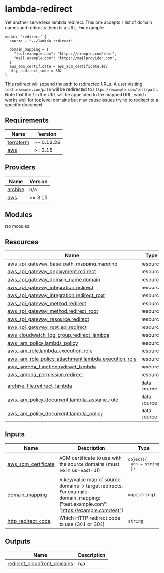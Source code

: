 # lambda-redirect

Yet another serverless lambda redirect. This one accepts a list of domain names and redirects them to a URL. For example:

```hcl
module "redirect" {
  source = "../lambda-redirect"

  domain_mapping = {
    "test.example.com": "https://example.com/test",
    "mail.example.com": "https://mailprovider.com",
  }
  aws_acm_certificate = aws_acm_certificate.dev
  http_redirect_code = 302
}
```
This redirect will append the path to redirected URLs. A user visiting `test.example.com/path` will be redirected to `https://example.com/test/path`. Note that the / in the URL will be appended to the mapped URL, which works well for top level domains but may cause issues trying to redirect to a specific document.

<!-- BEGIN_TF_DOCS -->
## Requirements

| Name | Version |
|------|---------|
| <a name="requirement_terraform"></a> [terraform](#requirement\_terraform) | >= 0.12.26 |
| <a name="requirement_aws"></a> [aws](#requirement\_aws) | >= 3.15 |

## Providers

| Name | Version |
|------|---------|
| <a name="provider_archive"></a> [archive](#provider\_archive) | n/a |
| <a name="provider_aws"></a> [aws](#provider\_aws) | >= 3.15 |

## Modules

No modules.

## Resources

| Name | Type |
|------|------|
| [aws_api_gateway_base_path_mapping.mapping](https://registry.terraform.io/providers/hashicorp/aws/latest/docs/resources/api_gateway_base_path_mapping) | resource |
| [aws_api_gateway_deployment.redirect](https://registry.terraform.io/providers/hashicorp/aws/latest/docs/resources/api_gateway_deployment) | resource |
| [aws_api_gateway_domain_name.domain](https://registry.terraform.io/providers/hashicorp/aws/latest/docs/resources/api_gateway_domain_name) | resource |
| [aws_api_gateway_integration.redirect](https://registry.terraform.io/providers/hashicorp/aws/latest/docs/resources/api_gateway_integration) | resource |
| [aws_api_gateway_integration.redirect_root](https://registry.terraform.io/providers/hashicorp/aws/latest/docs/resources/api_gateway_integration) | resource |
| [aws_api_gateway_method.redirect](https://registry.terraform.io/providers/hashicorp/aws/latest/docs/resources/api_gateway_method) | resource |
| [aws_api_gateway_method.redirect_root](https://registry.terraform.io/providers/hashicorp/aws/latest/docs/resources/api_gateway_method) | resource |
| [aws_api_gateway_resource.redirect](https://registry.terraform.io/providers/hashicorp/aws/latest/docs/resources/api_gateway_resource) | resource |
| [aws_api_gateway_rest_api.redirect](https://registry.terraform.io/providers/hashicorp/aws/latest/docs/resources/api_gateway_rest_api) | resource |
| [aws_cloudwatch_log_group.redirect_lambda](https://registry.terraform.io/providers/hashicorp/aws/latest/docs/resources/cloudwatch_log_group) | resource |
| [aws_iam_policy.lambda_policy](https://registry.terraform.io/providers/hashicorp/aws/latest/docs/resources/iam_policy) | resource |
| [aws_iam_role.lambda_execution_role](https://registry.terraform.io/providers/hashicorp/aws/latest/docs/resources/iam_role) | resource |
| [aws_iam_role_policy_attachment.lambda_execution_role](https://registry.terraform.io/providers/hashicorp/aws/latest/docs/resources/iam_role_policy_attachment) | resource |
| [aws_lambda_function.redirect_lambda](https://registry.terraform.io/providers/hashicorp/aws/latest/docs/resources/lambda_function) | resource |
| [aws_lambda_permission.redirect](https://registry.terraform.io/providers/hashicorp/aws/latest/docs/resources/lambda_permission) | resource |
| [archive_file.redirect_lambda](https://registry.terraform.io/providers/hashicorp/archive/latest/docs/data-sources/file) | data source |
| [aws_iam_policy_document.lambda_assume_role](https://registry.terraform.io/providers/hashicorp/aws/latest/docs/data-sources/iam_policy_document) | data source |
| [aws_iam_policy_document.lambda_policy](https://registry.terraform.io/providers/hashicorp/aws/latest/docs/data-sources/iam_policy_document) | data source |

## Inputs

| Name | Description | Type | Default | Required |
|------|-------------|------|---------|:--------:|
| <a name="input_aws_acm_certificate"></a> [aws\_acm\_certificate](#input\_aws\_acm\_certificate) | ACM certificate to use with the source domains (must be in us-east-1!) | <pre>object({<br>    arn = string<br>  })</pre> | n/a | yes |
| <a name="input_domain_mapping"></a> [domain\_mapping](#input\_domain\_mapping) | A key/value map of source domains -> target redirects. For example: domain\_mapping: {"test.example.com": "https://example.com/test"} | `map(string)` | n/a | yes |
| <a name="input_http_redirect_code"></a> [http\_redirect\_code](#input\_http\_redirect\_code) | Which HTTP redirect code to use (301 or 302) | `string` | `"301"` | no |

## Outputs

| Name | Description |
|------|-------------|
| <a name="output_redirect_cloudfront_domains"></a> [redirect\_cloudfront\_domains](#output\_redirect\_cloudfront\_domains) | n/a |
<!-- END_TF_DOCS -->